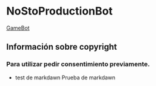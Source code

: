 # NoStoProductionBot

[GameBot](https://en.wikipedia.org/wiki/Video_game_bot)

## Información sobre copyright

### Para utilizar pedir consentimiento previamente.

- test de markdawn
Prueba de markdawn
